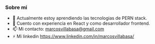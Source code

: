 
### Sobre mi

- 🔭 Actualmente estoy aprendiendo las tecnologias de PERN stack. 
- 🌱 Cuento con experiencia en React y como desarrollador frontend.
- 📫 Mi contacto: marcosvillabasa@gmail.com
- ⚡ Mi linkedin https://www.linkedin.com/in/marcosvillabasa/

